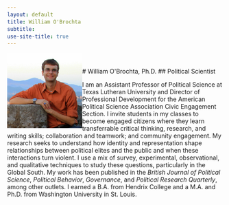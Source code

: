 ```yaml
---
layout: default
title: William O'Brochta
subtitle:
use-site-title: true
---
```


<img style="float: left; margin-right: 10;" src="/img/headshot.jpg" width="175" height="175"/>
<br/><br/>
# William O'Brochta, Ph.D.
## Political Scientist

I am an Assistant Professor of Political Science at Texas Lutheran University and Director of Professional Development for the American Political Science Association Civic Engagement Section. I invite students in my classes to become engaged citizens where they learn transferrable critical thinking, research, and writing skills; collaboration and teamwork; and community engagement. My research seeks to understand how identity and representation shape relationships between political elites and the public and when these interactions turn violent. I use a mix of survey, experimental, observational, and qualitative techniques to study these questions, particularly in the Global South. My work has been published in the <i> British Journal of Political Science</i>, <i>Political Behavior</i>, <i>Governance</i>, and <i>Political Research Quarterly</i>, among other outlets. I earned a B.A. from Hendrix College and a M.A. and Ph.D. from Washington University in St. Louis.
